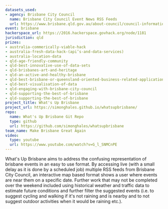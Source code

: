 ```yaml
---
datasets_used:
- agency: Brisbane City Council
  name: Brisbane City Council Event News RSS Feeds
  url: https://www.brisbane.qld.gov.au/about-council/council-information-rates/news-publications/rss-feeds
event: brisbane
hackerspace_url: https://2016.hackerspace.govhack.org/node/1181
jurisdiction: qld
prizes:
- australia-commerically-viable-hack
- australia-fresh-data-hack-(api’s-and-data-services)
- australia-location-data
- qld-age-friendly-community
- qld-best-innovative-use-of-data-sets
- qld-brisbanes-art-and-heritage
- qld-an-active-and-healthy-brisbane
- qld-best-brisbane-or-queensland-oriented-business-related-application
- qld-best-visualisation-of-data
- qld-engaging-with-brisbane-city-council
- qld-supporting-the-best-of-brisbane
- qld-supporting-the-best-of-brisbane
project_title: What's Up Brisbane
project_url: https://simonghales.github.io/whatsupbrisbane/
repo:
  name: What's Up Brisbane Git Repo
  type: github
  url: https://github.com/simonghales/whatsupbrisbane
team_name: Make Brisbane Great Again
video:
  type: youtube
  url: https://www.youtube.com/watch?v=G_l_SNMCnPE
---
```


What's Up Brisbane aims to address the confusing representation of brisbane events in an easy to use format. By accessing live (with a small delay as it is done by a scheduled job) multiple RSS feeds from Brisbane City Council, an interactive map based format shows a user where events are near them on a specific date. Further work that may not be completed over the weekend included using historical weather and traffic data to estimate future conditions and further filter the suggested events (i.e. to suggest cycling and walking if it's not raining and is nearby and to not suggest outdoor activities when it would be raining etc.).